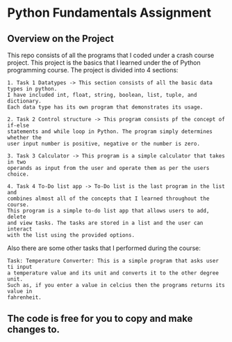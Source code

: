 # Python Fundamentals Assignment
## Overview on the Project
This repo consists of all the programs that I coded under a crash course project. 
This project is the basics that I learned under the of Python programming course.
The project is divided into 4 sections:

    1. Task 1 Datatypes -> This section consists of all the basic data types in python. 
    I have included int, float, string, boolean, list, tuple, and dictionary. 
    Each data type has its own program that demonstrates its usage.
    
    2. Task 2 Control structure -> This program consists pf the concept of if-else
    statements and while loop in Python. The program simply determines whether the 
    user input number is positive, negative or the number is zero.
    
    3. Task 3 Calculator -> This program is a simple calculator that takes in two 
    operands as input from the user and operate them as per the users choice.
    
    4. Task 4 To-Do list app -> To-Do list is the last program in the list and 
    combines almost all of the concepts that I learned throughout the course. 
    This program is a simple to-do list app that allows users to add, delete 
    and view tasks. The tasks are stored in a list and the user can interact 
    with the list using the provided options.

Also there are some other tasks that I performed during the course:
    
    Task: Temperature Converter: This is a simple program that asks user ti input 
    a temperature value and its unit and converts it to the other degree unit. 
    Such as, if you enter a value in celcius then the programs returns its value in 
    fahrenheit.
    
## The code is free for you to copy and make changes to.
